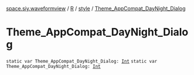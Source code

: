 [space.siy.waveformview](../../index.md) / [R](../index.md) / [style](index.md) / [Theme_AppCompat_DayNight_Dialog](./-theme_-app-compat_-day-night_-dialog.md)

# Theme_AppCompat_DayNight_Dialog

`static var Theme_AppCompat_DayNight_Dialog: `[`Int`](https://kotlinlang.org/api/latest/jvm/stdlib/kotlin/-int/index.html)
`static var Theme_AppCompat_DayNight_Dialog: `[`Int`](https://kotlinlang.org/api/latest/jvm/stdlib/kotlin/-int/index.html)